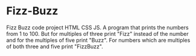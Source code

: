 # Fizz-Buzz
Fizz Buzz code project HTML CSS JS.
A program that prints the numbers from 1 to 100. But for multiples of three print "Fizz"
instead of the number and for the multiples of five print "Buzz". For numbers which are multiples
of both three and five print "FizzBuzz".
